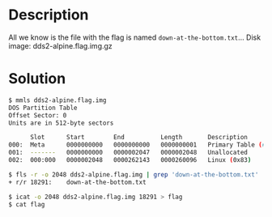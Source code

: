 # Description
All we know is the file with the flag is named `down-at-the-bottom.txt`... Disk image: dds2-alpine.flag.img.gz

# Solution
```bash
$ mmls dds2-alpine.flag.img 
DOS Partition Table
Offset Sector: 0
Units are in 512-byte sectors

      Slot      Start        End          Length       Description
000:  Meta      0000000000   0000000000   0000000001   Primary Table (#0)
001:  -------   0000000000   0000002047   0000002048   Unallocated
002:  000:000   0000002048   0000262143   0000260096   Linux (0x83)

$ fls -r -o 2048 dds2-alpine.flag.img | grep 'down-at-the-bottom.txt'
+ r/r 18291:    down-at-the-bottom.txt

$ icat -o 2048 dds2-alpine.flag.img 18291 > flag
$ cat flag
```